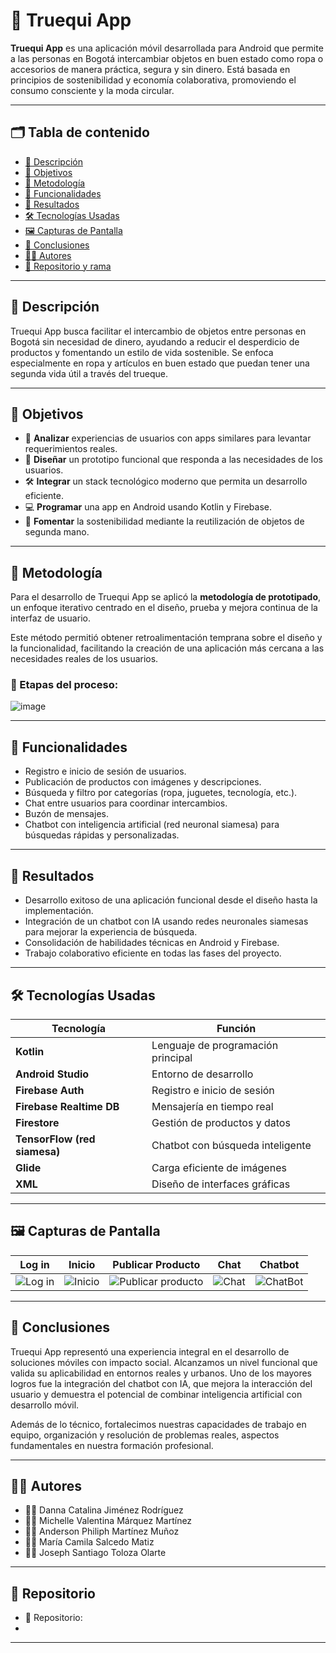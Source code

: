 # 🔁 Truequi App

**Truequi App** es una aplicación móvil desarrollada para Android que permite a las personas en Bogotá intercambiar objetos en buen estado como ropa o accesorios de manera práctica, segura y sin dinero. Está basada en principios de sostenibilidad y economía colaborativa, promoviendo el consumo consciente y la moda circular.

---

## 🗂️ Tabla de contenido

- [📌 Descripción](#-descripción)
- [🎯 Objetivos](#-objetivos)
 - [🔬 Metodología](#-metodología)
- [📱 Funcionalidades](#-funcionalidades)
- [🧠 Resultados](#-resultados)
- [🛠️ Tecnologías Usadas](#-tecnologías-usadas)
- [🖼️ Capturas de Pantalla](#-capturas-de-pantalla)
- [📌 Conclusiones](#-conclusiones)
- [👩‍💻 Autores](#-autores)
- [🔗 Repositorio y rama](#-repositorio-y-rama)

---

## 📌 Descripción

Truequi App busca facilitar el intercambio de objetos entre personas en Bogotá sin necesidad de dinero, ayudando a reducir el desperdicio de productos y fomentando un estilo de vida sostenible. Se enfoca especialmente en ropa y artículos en buen estado que puedan tener una segunda vida útil a través del trueque.

---

## 🎯 Objetivos

- 🧩 **Analizar** experiencias de usuarios con apps similares para levantar requerimientos reales.
- 🧪 **Diseñar** un prototipo funcional que responda a las necesidades de los usuarios.
- 🛠️ **Integrar** un stack tecnológico moderno que permita un desarrollo eficiente.
- 💻 **Programar** una app en Android usando Kotlin y Firebase.
- 🌱 **Fomentar** la sostenibilidad mediante la reutilización de objetos de segunda mano.

---
## 🔬 Metodología

Para el desarrollo de Truequi App se aplicó la **metodología de prototipado**, un enfoque iterativo centrado en el diseño, prueba y mejora continua de la interfaz de usuario.

Este método permitió obtener retroalimentación temprana sobre el diseño y la funcionalidad, facilitando la creación de una aplicación más cercana a las necesidades reales de los usuarios.

### 🧩 Etapas del proceso:

![image](https://github.com/user-attachments/assets/78ed9c97-341e-4222-b9b1-c25c12187470)


---

## 📱 Funcionalidades

- Registro e inicio de sesión de usuarios.
- Publicación de productos con imágenes y descripciones.
- Búsqueda y filtro por categorías (ropa, juguetes, tecnología, etc.).
- Chat entre usuarios para coordinar intercambios.
- Buzón de mensajes.
- Chatbot con inteligencia artificial (red neuronal siamesa) para búsquedas rápidas y personalizadas.

---

## 🧠 Resultados

- Desarrollo exitoso de una aplicación funcional desde el diseño hasta la implementación.
- Integración de un chatbot con IA usando redes neuronales siamesas para mejorar la experiencia de búsqueda.
- Consolidación de habilidades técnicas en Android y Firebase.
- Trabajo colaborativo eficiente en todas las fases del proyecto.

---

## 🛠️ Tecnologías Usadas

| Tecnología | Función |
|------------|---------|
| **Kotlin** | Lenguaje de programación principal |
| **Android Studio** | Entorno de desarrollo |
| **Firebase Auth** | Registro e inicio de sesión |
| **Firebase Realtime DB** | Mensajería en tiempo real |
| **Firestore** | Gestión de productos y datos |
| **TensorFlow (red siamesa)** | Chatbot con búsqueda inteligente |
| **Glide** | Carga eficiente de imágenes |
| **XML** | Diseño de interfaces gráficas |

---

## 🖼️ Capturas de Pantalla

| Log in | Inicio | Publicar Producto | Chat | Chatbot |
|--------|--------|-------------------|------|---------|
| ![Log in](https://github.com/user-attachments/assets/5531d9a1-696f-4847-aa97-0c1d31a0b03e)|![Inicio](https://github.com/user-attachments/assets/b3aaa461-35e3-4e44-ba51-4a5b57b1050a) | ![Publicar producto](https://github.com/user-attachments/assets/12f57449-9275-4b22-9e0e-7a8e6ed7acd2) | ![Chat](https://github.com/user-attachments/assets/dd7119ed-06b7-4aad-9f14-f89b2b9ab372) | ![ChatBot](https://github.com/user-attachments/assets/f84e71b2-2f49-4974-a216-94759f0da8e8) |



---

## 📌 Conclusiones

Truequi App representó una experiencia integral en el desarrollo de soluciones móviles con impacto social. Alcanzamos un nivel funcional que valida su aplicabilidad en entornos reales y urbanos. Uno de los mayores logros fue la integración del chatbot con IA, que mejora la interacción del usuario y demuestra el potencial de combinar inteligencia artificial con desarrollo móvil.

Además de lo técnico, fortalecimos nuestras capacidades de trabajo en equipo, organización y resolución de problemas reales, aspectos fundamentales en nuestra formación profesional.

---

## 👩‍💻 Autores

- 👩‍💻 Danna Catalina Jiménez Rodríguez  
- 👩‍💻 Michelle Valentina Márquez Martínez  
- 👨‍💻 Anderson Philiph Martínez Muñoz  
- 👩‍💻 María Camila Salcedo Matiz  
- 👨‍💻 Joseph Santiago Toloza Olarte  

---

## 🔗 Repositorio 

- 📁 Repositorio: 
- 


---
